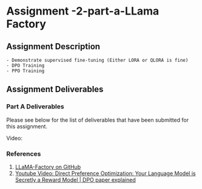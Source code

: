 # Assignment -2-part-a-LLama Factory

## Assignment Description

    - Demonstrate supervised fine-tuning (Either LORA or QLORA is fine)
    - DPO Training
    - PPO Training

## Assignment Deliverables

### Part A Deliverables

Please see below for the list of deliverables that have been submitted for this assignment. 

Video:

### References

1. [LLaMA-Factory on GitHub](https://github.com/hiyouga/LLaMA-Factory?tab=readme-ov-file)
2. [Youtube Video: Direct Preference Optimization: Your Language Model is Secretly a Reward Model | DPO paper explained](https://www.youtube.com/watch?v=XZLc09hkMwA&ab_channel=AICoffeeBreakwithLetitia)
